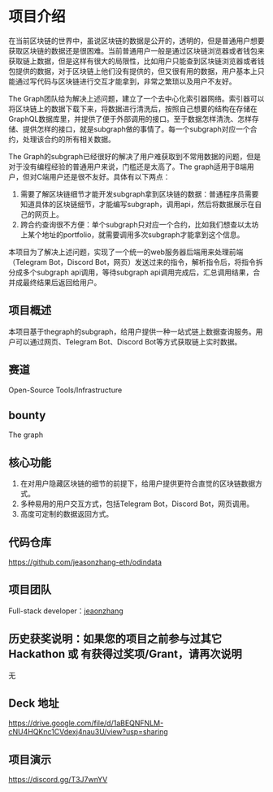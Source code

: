 # 项目介绍
在当前区块链的世界中，虽说区块链的数据是公开的，透明的，但是普通用户想要获取区块链的数据还是很困难。当前普通用户一般是通过区块链浏览器或者钱包来获取链上数据，但是这样有很大的局限性，比如用户只能查到区块链浏览器或者钱包提供的数据，对于区块链上他们没有提供的，但又很有用的数据，用户基本上只能通过写代码与区块链进行交互才能拿到，非常之繁琐以及用户不友好。

The Graph团队给为解决上述问题，建立了一个去中心化索引器网络。索引器可以将区块链上的数据下载下来，将数据进行清洗后，按照自己想要的结构在存储在GraphQL数据库里，并提供了便于外部调用的接口。至于数据怎样清洗、怎样存储、提供怎样的接口，就是subgraph做的事情了。每一个subgraph对应一个合约，处理该合约的所有相关数据。

The Graph的subgraph已经很好的解决了用户难获取到不常用数据的问题，但是对于没有编程经验的普通用户来说，门槛还是太高了。The graph适用于B端用户，但对C端用户还是很不友好。具体有以下两点：

1. 需要了解区块链细节才能开发subgraph拿到区块链的数据：普通程序员需要知道具体的区块链细节，才能编写subgraph，调用api，然后将数据展示在自己的网页上。
2. 跨合约查询很不方便：单个subgraph只对应一个合约，比如我们想查以太坊上某个地址的portfolio，就需要调用多次subgraph才能拿到这个信息。

本项目为了解决上述问题，实现了一个统一的web服务器后端用来处理前端（Telegram Bot，Discord Bot，网页）发送过来的指令，解析指令后，将指令拆分成多个subgraph api调用，等待subgraph api调用完成后，汇总调用结果，合并成最终结果后返回给用户。


## 项目概述
本项目基于thegraph的subgraph，给用户提供一种一站式链上数据查询服务。用户可以通过网页、Telegram Bot、Discord Bot等方式获取链上实时数据。

## 赛道
Open-Source Tools/Infrastructure

## bounty
The graph

## 核心功能

1. 在对用户隐藏区块链的细节的前提下，给用户提供更符合直觉的区块链数据方式。
2. 多种易用的用户交互方式，包括Telegram Bot，Discord Bot，网页调用。
3. 高度可定制的数据返回方式。

## 代码仓库

https://github.com/jeasonzhang-eth/odindata

## 项目团队

Full-stack developer：[jeaonzhang](https://github.com/wackerow)

## 历史获奖说明：如果您的项目之前参与过其它 Hackathon 或 有获得过奖项/Grant，请再次说明
无

## Deck 地址

https://drive.google.com/file/d/1aBEQNFNLM-cNU4HQKnc1CVdexj4nau3U/view?usp=sharing

## 项目演示
https://discord.gg/T3J7wnYV